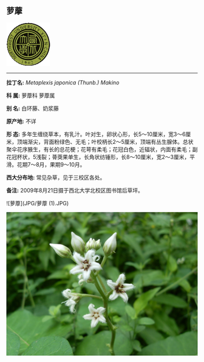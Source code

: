 ## 萝藦

![西北大学校园网络植物志](JPG/nwu.gif)

---

**拉丁名:**  _Metaplexis japonica (Thunb.) Makino_

**科 属:** 萝藦科 萝藦属

**别 名:** 白环藤、奶浆藤

**原产地:** 不详

**形  态:** 多年生缠绕草本，有乳汁。叶对生，卵状心形，长5～10厘米，宽3～6厘米，顶端渐尖，背面粉绿色、无毛；叶校柄长2～5厘米，顶端有丛生腺体。总状聚伞花序腋生，有长的总花梗；花萼有柔毛；花冠白色，近辐状，内面有柔毛；副花冠杯状，5浅裂；蓇葖果单生，长角状纺锤形，长8～10厘米，宽2～3厘米，平滑。花期7～8月，果期9～10月。

**西大分布地:** 常见杂草，见于三校区各处。

**备注:** 2009年8月21日摄于西北大学北校区图书馆后草坪。　

![萝藦](JPG/萝藦 (1).JPG) 

![萝藦](JPG/萝藦.JPG) 

